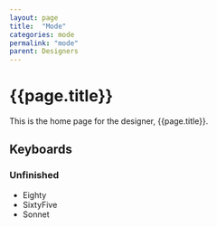 ```yaml
---
layout: page
title:  "Mode"
categories: mode
permalink: "mode"
parent: Designers
---
```

# {{page.title}}

This is the home page for the designer, {{page.title}}.

## Keyboards

### Unfinished

- Eighty
- SixtyFive
- Sonnet
